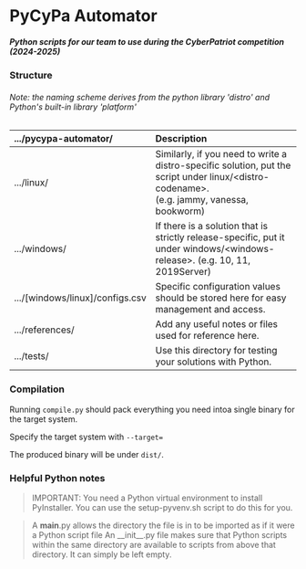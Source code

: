 PyCyPa Automator
================
##### Python scripts for our team to use during the CyberPatriot competition (2024-2025)

### Structure

###### Note: the naming scheme derives from the python library _'distro'_ and Python's built-in library _'platform'_
| .../pycypa-automator/ | Description |
| :- | :----- |
| .../linux/			| Similarly, if you need to write a distro-specific solution, put the script under linux/\<distro-codename\>.<br>(e.g. jammy, vanessa, bookworm) |
| .../windows/		| If there is a solution that is strictly release-specific, put it under windows/\<windows-release\>. (e.g. 10, 11, 2019Server) |
| .../\[windows/linux]/configs.csv | Specific configuration values should be stored here for easy management and access.
| .../references/ 	| Add any useful notes or files used for reference here. |
| .../tests/			| Use this directory for testing your solutions with Python.

### Compilation

Running `compile.py` should pack everything you need intoa single binary for the target system.

Specify the target system with `--target=`

The produced binary will be under `dist/`.

### Helpful Python notes

> IMPORTANT: You need a Python virtual environment to install PyInstaller.
> You can use the setup-pyvenv.sh script to do this for you.

> A __main__.py allows the directory the file is in to be imported as if it were a Python script file
> An \_\_init\_\_.py file makes sure that Python scripts within the same directory are available to scripts from above that directory. It can simply be left empty.
